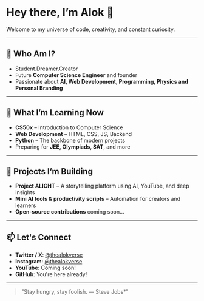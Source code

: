 # Hey there, I’m Alok 🚀

Welcome to my universe of code, creativity, and constant curiosity.

---

## 🚀 Who Am I?

- Student.Dreamer.Creator
- Future **Computer Science Engineer** and founder
- Passionate about **AI, Web Development, Programming, Physics and Personal Branding**  

---

## 🧠 What I’m Learning Now

- **CS50x** – Introduction to Computer Science  
- **Web Development** – HTML, CSS, JS, Backend 
- **Python** – The backbone of modern projects  
- Preparing for **JEE, Olympiads, SAT**, and more  

---

## 🔨 Projects I’m Building

- **Project ALIGHT** – A storytelling platform using AI, YouTube, and deep insights  
- **Mini AI tools & productivity scripts** – Automation for creators and learners  
- **Open-source contributions** coming soon...

---

## 📫 Let's Connect

- **Twitter / X**: [@thealokverse](https://x.com/thealokverse)  
- **Instagram**: [@thealokverse](https://instagram.com/thealokverse)  
- **YouTube**: Coming soon!
- **GitHub**: You're here already!

---

> "Stay hungry, stay foolish. — Steve Jobs*"


<!---
thealokverse/thealokverse is a ✨ special ✨ repository because its `README.md` (this file) appears on your GitHub profile.
You can click the Preview link to take a look at your changes.
--->
